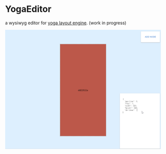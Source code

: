 # YogaEditor

a wysiwyg editor for [yoga layout engine](https://yogalayout.com/). (work in progress)


![preview](preview.png)
